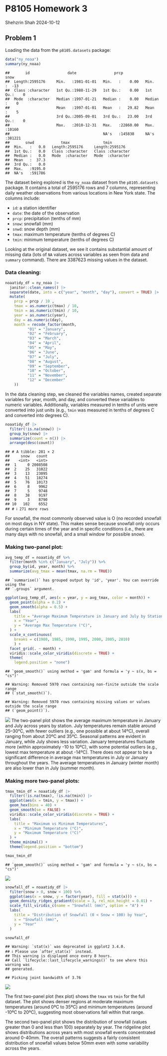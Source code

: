 P8105 Homework 3
================
Shehzrin Shah
2024-10-12

## Problem 1

Loading the data from the `p8105.datasets` package:

``` r
data("ny_noaa")
summary(ny_noaa)
```

    ##       id                 date                 prcp               snow       
    ##  Length:2595176     Min.   :1981-01-01   Min.   :    0.00   Min.   :  -13   
    ##  Class :character   1st Qu.:1988-11-29   1st Qu.:    0.00   1st Qu.:    0   
    ##  Mode  :character   Median :1997-01-21   Median :    0.00   Median :    0   
    ##                     Mean   :1997-01-01   Mean   :   29.82   Mean   :    5   
    ##                     3rd Qu.:2005-09-01   3rd Qu.:   23.00   3rd Qu.:    0   
    ##                     Max.   :2010-12-31   Max.   :22860.00   Max.   :10160   
    ##                                          NA's   :145838     NA's   :381221  
    ##       snwd            tmax               tmin          
    ##  Min.   :   0.0   Length:2595176     Length:2595176    
    ##  1st Qu.:   0.0   Class :character   Class :character  
    ##  Median :   0.0   Mode  :character   Mode  :character  
    ##  Mean   :  37.3                                        
    ##  3rd Qu.:   0.0                                        
    ##  Max.   :9195.0                                        
    ##  NA's   :591786

The dataset being explored is the `ny_noaa` dataset from the
`p8105.datasets` package. It contains a total of 2595176 rows and 7
columns, representing daily weather observations from various locations
in New York state. The columns include:

- `id`: a station identifier
- `date`: the date of the observation
- `prcp`: precipitation (tenths of mm)
- `snow`: snowfall (mm)
- `snwd`: snow depth (mm)
- `tmax`: maximum temperature (tenths of degrees C)
- `tmin`: minimum temperature (tenths of degrees C)

Looking at the original dataset, we see it contains substantial amount
of missing data (lots of `NA` values across variables as seen from data
and `summary` command). There are 3387623 missing values in the dataset.

### Data cleaning:

``` r
noaatidy_df = ny_noaa |>
  janitor::clean_names() |>
  separate(date, into = c("year", "month", "day"), convert = TRUE) |>
  mutate(
    prcp = prcp / 10 ,
    tmax = as.numeric(tmax) / 10,
    tmin = as.numeric(tmin) / 10,
    year = as.numeric(year),
    day = as.numeric(day),
    month = recode_factor(month,
          "01" = "January",
          "02" = "February",
          "03" = "March",
          "04" = "April",
          "05" = "May",
          "06" = "June",
          "07" = "July",
          "08" = "August",
          "09" = "September",
          "10" = "October",
          "11" = "November",
          "12" = "December"
    ))
```

In the data cleaning step, we cleaned the variables names, created
separate variables for year, month, and day, and converted these
variables to numeric variables. Additionally, variables measured in
tenths of units were converted into just units (e.g., `tmin` was
measured in tenths of degrees C and converted into degrees C).

``` r
noaatidy_df |>
  filter(!is.na(snow)) |>            
  group_by(snow) |>                 
  summarize(count = n()) |>        
  arrange(desc(count)) 
```

    ## # A tibble: 281 × 2
    ##     snow   count
    ##    <int>   <int>
    ##  1     0 2008508
    ##  2    25   31022
    ##  3    13   23095
    ##  4    51   18274
    ##  5    76   10173
    ##  6     8    9962
    ##  7     5    9748
    ##  8    38    9197
    ##  9     3    8790
    ## 10   102    6552
    ## # ℹ 271 more rows

For snowfall, the most commonly observed value is O (no recorded
snowfall on most days in NY state). This makes sense because snowfall
only occurs during certain times of the year and in specific conditions
(i.e., there are many days with no snowfall, and a small window for
possible snow).

### Making two-panel plot:

``` r
avg_temp_df = noaatidy_df %>% 
  filter(month %in% c("January", "July")) %>% 
  group_by(id, year, month) %>% 
  summarize(avg_tmax = mean(tmax, na.rm = TRUE))
```

    ## `summarise()` has grouped output by 'id', 'year'. You can override using the
    ## `.groups` argument.

``` r
ggplot(avg_temp_df, aes(x = year, y = avg_tmax, color = month)) +
  geom_point(alpha = 0.2) +
  geom_smooth(alpha = 0.5) +
  labs(
    title = "Average Maximum Temperature in January and July by Station",
    x = "Year",
    y = "Average Max Temperature (°C)",
  ) +
  scale_x_continuous(
    breaks = c(1980, 1985, 1990, 1995, 2000, 2005, 2010)
    ) +
  facet_grid(. ~ month) +
  viridis::scale_color_viridis(discrete = TRUE) +
  theme(
    legend.position = "none")
```

    ## `geom_smooth()` using method = 'gam' and formula = 'y ~ s(x, bs = "cs")'

    ## Warning: Removed 5970 rows containing non-finite outside the scale range
    ## (`stat_smooth()`).

    ## Warning: Removed 5970 rows containing missing values or values outside the scale range
    ## (`geom_point()`).

![](p8105_hw3_ss6985_files/figure-gfm/unnamed-chunk-4-1.png)<!-- --> The
two-panel plot shows the average maximum temperature in January and July
across years by station. July temperatures remain stable around 25–30°C,
with fewer outliers (e.g., one possible at about 14ºC), overall ranging
from about 20ºC and 35ºC. Seasonal patterns are evident in January,
while July shows less variation. January temperatures fluctuate more
(within approximately -10 to 10ºC), with some potential outliers (e.g.,
lowest max temperature at about -14ºC). There does not appear to be a
significant difference in average max temperatures in July or January
throughout the years. The average temperatures in January (winter month)
are also lower than in July (summer month).

### Making more two-panel plots:

``` r
tmax_tmin_df = noaatidy_df |>
  filter(!is.na(tmax), !is.na(tmin)) |>
  ggplot(aes(x = tmin, y = tmax)) +
  geom_hex(bins = 40) +
  geom_smooth(se = FALSE) +
  viridis::scale_color_viridis(discrete = TRUE) + 
  labs(
    title = "Maximum vs Minimum Temperatures",
    x = "Minimum Temperature (°C)",
    y = "Maximum Temperature (°C)"
  ) + 
  theme_minimal() + 
  theme(legend.position = "bottom")

tmax_tmin_df
```

    ## `geom_smooth()` using method = 'gam' and formula = 'y ~ s(x, bs = "cs")'

![](p8105_hw3_ss6985_files/figure-gfm/unnamed-chunk-5-1.png)<!-- -->

``` r
snowfall_df = noaatidy_df |>
  filter(snow > 0, snow < 100) %>% 
  ggplot(aes(x = snow, y = factor(year), fill = stat(x))) +
  geom_density_ridges_gradient(scale = 3, rel_min_height = 0.01) + 
  scale_fill_viridis_c(name = "Snowfall (mm)", option = "A") + 
  labs(
    title = "Distribution of Snowfall (0 < Snow < 100) by Year",
    x = "Snowfall (mm)",
    y = "Year"
  )

snowfall_df
```

    ## Warning: `stat(x)` was deprecated in ggplot2 3.4.0.
    ## ℹ Please use `after_stat(x)` instead.
    ## This warning is displayed once every 8 hours.
    ## Call `lifecycle::last_lifecycle_warnings()` to see where this warning was
    ## generated.

    ## Picking joint bandwidth of 3.76

![](p8105_hw3_ss6985_files/figure-gfm/unnamed-chunk-5-2.png)<!-- -->

The first two-panel plot (hex plot) shows the `tmax` vs `tmin` for the
full dataset. The plot shows denser regions at moderate maximum
temperatures (around 0ºC to 35ºC) and minimum temperatures (around -10ºC
to 20ºC), suggesting most observations fall within that range.

The second two-panel plot shows the distribution of snowfall (values
greater than 0 and less than 100) separately by year. The ridgeline plot
shows distributions across years with most snowfall events concentrated
around 0-40mm. The overall patterns suggests a fairly consistent
distribution of snowfall values below 50mm even with some variability
across the years.
